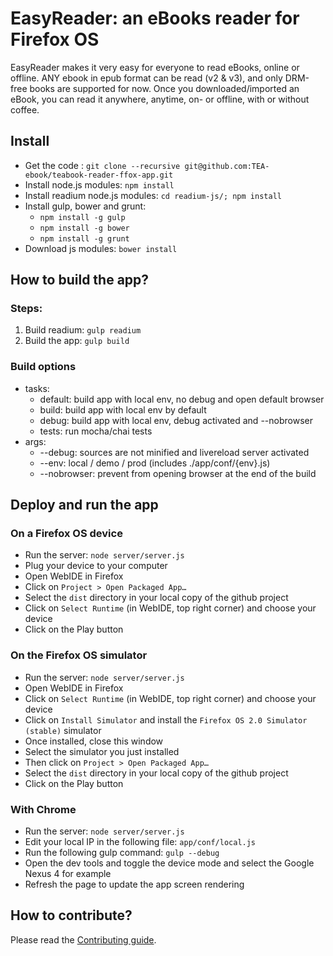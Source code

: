 # EasyReader: an eBooks reader for Firefox OS

EasyReader makes it very easy for everyone to read eBooks, online or offline. ANY ebook in epub format can be read (v2 & v3), and only DRM-free books are supported for now. Once you downloaded/imported an eBook, you can read it anywhere, anytime, on- or offline, with or without coffee.


## Install

  * Get the code : `git clone --recursive git@github.com:TEA-ebook/teabook-reader-ffox-app.git`
  * Install node.js modules: `npm install`
  * Install readium node.js modules: `cd readium-js/; npm install`
  * Install gulp, bower and grunt:
    * `npm install -g gulp`
    * `npm install -g bower`
    * `npm install -g grunt`
  * Download js modules: `bower install`

## How to build the app?

### Steps:
 1. Build readium: `gulp readium`
 2. Build the app: `gulp build`

### Build options
  * tasks:
    * default: build app with local env, no debug and open default browser
    * build: build app with local env by default
    * debug: build app with local env, debug activated and --nobrowser
    * tests: run mocha/chai tests
  * args:
    * --debug: sources are not minified and livereload server activated
    * --env: local / demo / prod (includes ./app/conf/{env}.js)
    * --nobrowser: prevent from opening browser at the end of the build

## Deploy and run the app


### On a Firefox OS device
  * Run the server: `node server/server.js`
  * Plug your device to your computer
  * Open WebIDE in Firefox
  * Click on `Project > Open Packaged App…`
  * Select the `dist` directory in your local copy of the github project
  * Click on `Select Runtime` (in WebIDE, top right corner) and choose your device
  * Click on the Play button

### On the Firefox OS simulator
  * Run the server: `node server/server.js`
  * Open WebIDE in Firefox
  * Click on `Select Runtime` (in WebIDE, top right corner) and choose your device
  * Click on `Install Simulator` and install the `Firefox OS 2.0 Simulator (stable)` simulator
  * Once installed, close this window
  * Select the simulator you just installed
  * Then click on `Project > Open Packaged App…`
  * Select the `dist` directory in your local copy of the github project
  * Click on the Play button

### With Chrome
  * Run the server: `node server/server.js`
  * Edit your local IP in the following file: `app/conf/local.js`
  * Run the following gulp command: `gulp --debug`
  * Open the dev tools and toggle the device mode and select the Google Nexus 4 for example
  * Refresh the page to update the app screen rendering


## How to contribute?

Please read the [Contributing guide](https://github.com/TEA-ebook/teabook-reader-ffox-app/blob/master/CONTRIBUTING.md).